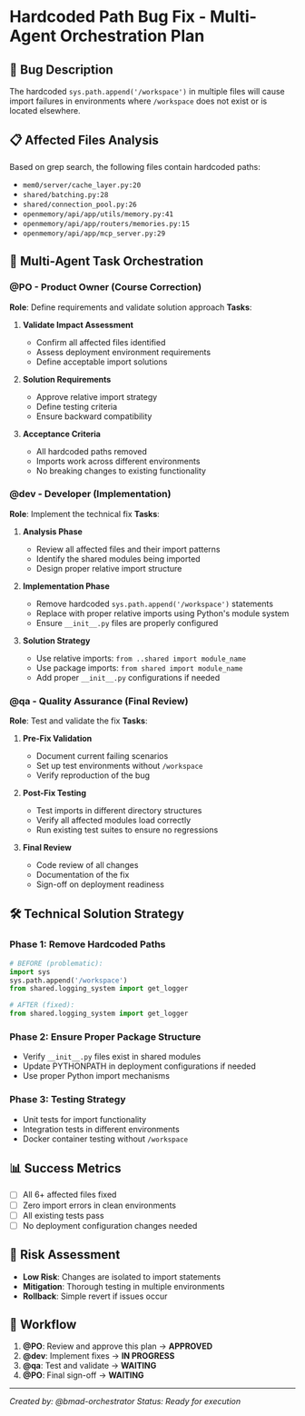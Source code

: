 # Hardcoded Path Bug Fix - Multi-Agent Orchestration Plan

## 🐛 Bug Description
The hardcoded `sys.path.append('/workspace')` in multiple files will cause import failures in environments where `/workspace` does not exist or is located elsewhere.

## 📋 Affected Files Analysis
Based on grep search, the following files contain hardcoded paths:
- `mem0/server/cache_layer.py:20`
- `shared/batching.py:28`
- `shared/connection_pool.py:26`
- `openmemory/api/app/utils/memory.py:41`
- `openmemory/api/app/routers/memories.py:15`
- `openmemory/api/app/mcp_server.py:29`

## 🎯 Multi-Agent Task Orchestration

### **@PO** - Product Owner (Course Correction)
**Role**: Define requirements and validate solution approach
**Tasks**:
1. **Validate Impact Assessment**
   - Confirm all affected files identified
   - Assess deployment environment requirements
   - Define acceptable import solutions

2. **Solution Requirements**
   - Approve relative import strategy
   - Define testing criteria
   - Ensure backward compatibility

3. **Acceptance Criteria**
   - All hardcoded paths removed
   - Imports work across different environments
   - No breaking changes to existing functionality

### **@dev** - Developer (Implementation)
**Role**: Implement the technical fix
**Tasks**:
1. **Analysis Phase**
   - Review all affected files and their import patterns
   - Identify the shared modules being imported
   - Design proper relative import structure

2. **Implementation Phase**
   - Remove hardcoded `sys.path.append('/workspace')` statements
   - Replace with proper relative imports using Python's module system
   - Ensure `__init__.py` files are properly configured

3. **Solution Strategy**
   - Use relative imports: `from ..shared import module_name`
   - Use package imports: `from shared import module_name`
   - Add proper `__init__.py` configurations if needed

### **@qa** - Quality Assurance (Final Review)
**Role**: Test and validate the fix
**Tasks**:
1. **Pre-Fix Validation**
   - Document current failing scenarios
   - Set up test environments without `/workspace`
   - Verify reproduction of the bug

2. **Post-Fix Testing**
   - Test imports in different directory structures
   - Verify all affected modules load correctly
   - Run existing test suites to ensure no regressions

3. **Final Review**
   - Code review of all changes
   - Documentation of the fix
   - Sign-off on deployment readiness

## 🛠️ Technical Solution Strategy

### Phase 1: Remove Hardcoded Paths
```python
# BEFORE (problematic):
import sys
sys.path.append('/workspace')
from shared.logging_system import get_logger

# AFTER (fixed):
from shared.logging_system import get_logger
```

### Phase 2: Ensure Proper Package Structure
- Verify `__init__.py` files exist in shared modules
- Update PYTHONPATH in deployment configurations if needed
- Use proper Python import mechanisms

### Phase 3: Testing Strategy
- Unit tests for import functionality
- Integration tests in different environments
- Docker container testing without `/workspace`

## 📊 Success Metrics
- [ ] All 6+ affected files fixed
- [ ] Zero import errors in clean environments
- [ ] All existing tests pass
- [ ] No deployment configuration changes needed

## 🚨 Risk Assessment
- **Low Risk**: Changes are isolated to import statements
- **Mitigation**: Thorough testing in multiple environments
- **Rollback**: Simple revert if issues occur

## 🔄 Workflow
1. **@PO**: Review and approve this plan → **APPROVED**
2. **@dev**: Implement fixes → **IN PROGRESS**
3. **@qa**: Test and validate → **WAITING**
4. **@PO**: Final sign-off → **WAITING**

---
*Created by: @bmad-orchestrator*
*Status: Ready for execution*